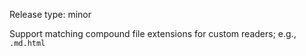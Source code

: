 Release type: minor

Support matching compound file extensions for custom readers; e.g., `.md.html`
